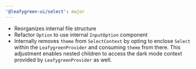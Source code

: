 ```yaml
---
'@leafygreen-ui/select': major
---
```


- Reorganizes internal file structure
- Refactor `Option` to use internal `InputOption` component
- Internally removes `theme` from `SelectContext` by opting to enclose `Select` within the `LeafygreenProvider` and  consuming `theme` from there. This adjustment enables nested children to access the dark mode context provided by `LeafygreenProvider` as well.
